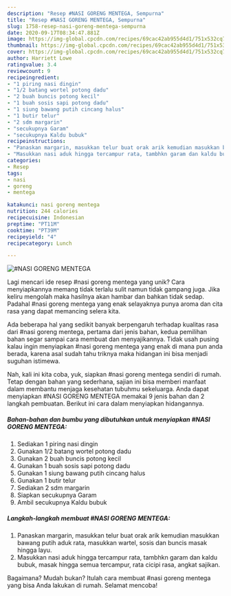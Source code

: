 ```yaml
---
description: "Resep #NASI GORENG MENTEGA, Sempurna"
title: "Resep #NASI GORENG MENTEGA, Sempurna"
slug: 1758-resep-nasi-goreng-mentega-sempurna
date: 2020-09-17T08:34:47.881Z
image: https://img-global.cpcdn.com/recipes/69cac42ab955d4d1/751x532cq70/nasi-goreng-mentega-foto-resep-utama.jpg
thumbnail: https://img-global.cpcdn.com/recipes/69cac42ab955d4d1/751x532cq70/nasi-goreng-mentega-foto-resep-utama.jpg
cover: https://img-global.cpcdn.com/recipes/69cac42ab955d4d1/751x532cq70/nasi-goreng-mentega-foto-resep-utama.jpg
author: Harriett Lowe
ratingvalue: 3.4
reviewcount: 9
recipeingredient:
- "1 piring nasi dingin"
- "1/2 batang wortel potong dadu"
- "2 buah buncis potong kecil"
- "1 buah sosis sapi potong dadu"
- "1 siung bawang putih cincang halus"
- "1 butir telur"
- "2 sdm margarin"
- "secukupnya Garam"
- "secukupnya Kaldu bubuk"
recipeinstructions:
- "Panaskan margarin, masukkan telur buat orak arik kemudian masukkan bawang putih aduk rata, masukkan wartel, sosis dan buncis masak hingga layu."
- "Masukkan nasi aduk hingga tercampur rata, tambhkn garam dan kaldu bubuk, masak hingga semua tercampur, rata cicipi rasa, angkat sajikan."
categories:
- Resep
tags:
- nasi
- goreng
- mentega

katakunci: nasi goreng mentega 
nutrition: 244 calories
recipecuisine: Indonesian
preptime: "PT11M"
cooktime: "PT39M"
recipeyield: "4"
recipecategory: Lunch

---
```



![#NASI GORENG MENTEGA](https://img-global.cpcdn.com/recipes/69cac42ab955d4d1/751x532cq70/nasi-goreng-mentega-foto-resep-utama.jpg)

Lagi mencari ide resep #nasi goreng mentega yang unik? Cara menyiapkannya memang tidak terlalu sulit namun tidak gampang juga. Jika keliru mengolah maka hasilnya akan hambar dan bahkan tidak sedap. Padahal #nasi goreng mentega yang enak selayaknya punya aroma dan cita rasa yang dapat memancing selera kita.



Ada beberapa hal yang sedikit banyak berpengaruh terhadap kualitas rasa dari #nasi goreng mentega, pertama dari jenis bahan, kedua pemilihan bahan segar sampai cara membuat dan menyajikannya. Tidak usah pusing kalau ingin menyiapkan #nasi goreng mentega yang enak di mana pun anda berada, karena asal sudah tahu triknya maka hidangan ini bisa menjadi suguhan istimewa.


Nah, kali ini kita coba, yuk, siapkan #nasi goreng mentega sendiri di rumah. Tetap dengan bahan yang sederhana, sajian ini bisa memberi manfaat dalam membantu menjaga kesehatan tubuhmu sekeluarga. Anda dapat menyiapkan #NASI GORENG MENTEGA memakai 9 jenis bahan dan 2 langkah pembuatan. Berikut ini cara dalam menyiapkan hidangannya.

<!--inarticleads1-->

##### Bahan-bahan dan bumbu yang dibutuhkan untuk menyiapkan #NASI GORENG MENTEGA:

1. Sediakan 1 piring nasi dingin
1. Gunakan 1/2 batang wortel potong dadu
1. Gunakan 2 buah buncis potong kecil
1. Gunakan 1 buah sosis sapi potong dadu
1. Gunakan 1 siung bawang putih cincang halus
1. Gunakan 1 butir telur
1. Sediakan 2 sdm margarin
1. Siapkan secukupnya Garam
1. Ambil secukupnya Kaldu bubuk




<!--inarticleads2-->

##### Langkah-langkah membuat #NASI GORENG MENTEGA:

1. Panaskan margarin, masukkan telur buat orak arik kemudian masukkan bawang putih aduk rata, masukkan wartel, sosis dan buncis masak hingga layu.
1. Masukkan nasi aduk hingga tercampur rata, tambhkn garam dan kaldu bubuk, masak hingga semua tercampur, rata cicipi rasa, angkat sajikan.




Bagaimana? Mudah bukan? Itulah cara membuat #nasi goreng mentega yang bisa Anda lakukan di rumah. Selamat mencoba!
